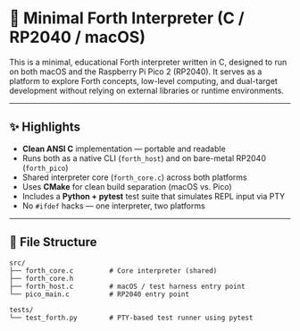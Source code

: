 # 🧮 Minimal Forth Interpreter (C / RP2040 / macOS)

This is a minimal, educational Forth interpreter written in C, designed to run on both macOS and the Raspberry Pi Pico 2 (RP2040). It serves as a platform to explore Forth concepts, low-level computing, and dual-target development without relying on external libraries or runtime environments.

---

## ✨ Highlights

- **Clean ANSI C** implementation — portable and readable
- Runs both as a native CLI (`forth_host`) and on bare-metal RP2040 (`forth_pico`)
- Shared interpreter core (`forth_core.c`) across both platforms
- Uses **CMake** for clean build separation (macOS vs. Pico)
- Includes a **Python + pytest** test suite that simulates REPL input via PTY
- No `#ifdef` hacks — one interpreter, two platforms

---

## 📁 File Structure

```text
src/
├── forth_core.c         # Core interpreter (shared)
├── forth_core.h
├── forth_host.c         # macOS / test harness entry point
└── pico_main.c          # RP2040 entry point

tests/
└── test_forth.py        # PTY-based test runner using pytest

